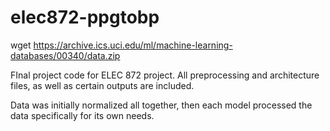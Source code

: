 # elec872-ppgtobp

wget https://archive.ics.uci.edu/ml/machine-learning-databases/00340/data.zip

FInal project code for ELEC 872 project. All preprocessing and architecture files, as well as certain outputs are included.

Data was initially normalized all together, then each model processed the data specifically for its own needs.
